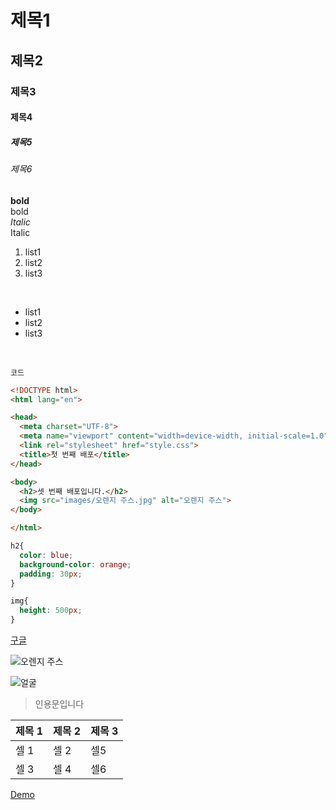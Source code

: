 # 제목1
## 제목2
### 제목3
#### 제목4
##### 제목5
###### 제목6
**bold** <br>
bold <br>
*Italic* <br>
Italic <br>

1. list1
2. list2
3. list3
<br>

- list1
- list2
- list3
<br>

`코드`


``` html
<!DOCTYPE html>
<html lang="en">

<head>
  <meta charset="UTF-8">
  <meta name="viewport" content="width=device-width, initial-scale=1.0">
  <link rel="stylesheet" href="style.css">
  <title>첫 번째 배포</title>
</head>

<body>
  <h2>셋 번째 배포입니다.</h2>
  <img src="images/오렌지 주스.jpg" alt="오렌지 주스">
</body>

</html>
```

``` css
h2{
  color: blue;
  background-color: orange;
  padding: 30px;
}

img{
  height: 500px;
}
```

[구글](https://google.com)


![오렌지 주스](https://github.com/user-attachments/assets/e3c1120b-bce7-4e4e-acc7-0762c5d83e00)

![얼굴](https://github.com/user-attachments/assets/f964f647-e64e-4b43-b5b2-ffd0cd5f589e)


> 인용문입니다



| 제목 1 | 제목 2 | 제목 3|
|--------|-------|---------|
| 셀 1   | 셀 2   | 셀5    |
| 셀 3   | 셀 4   | 셀6    | 

 [Demo](https://song0331.github.io/first/)
